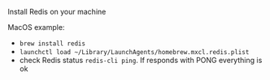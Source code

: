 Install Redis on your machine

MacOS example:
- ```brew install redis```
- ```launchctl load ~/Library/LaunchAgents/homebrew.mxcl.redis.plist```
- check Redis status ```redis-cli ping```. If responds with PONG everything is ok